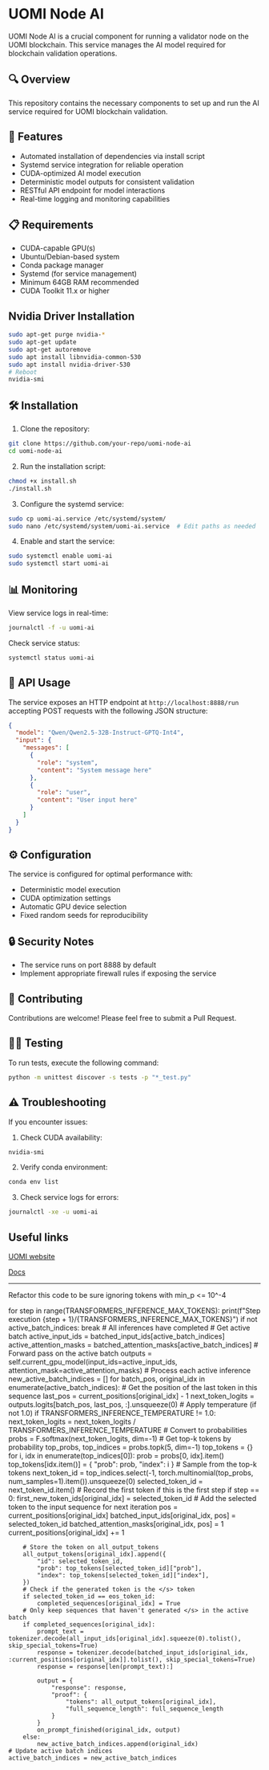 # UOMI Node AI

UOMI Node AI is a crucial component for running a validator node on the UOMI blockchain. This service manages the AI model required for blockchain validation operations.

## 🔍 Overview

This repository contains the necessary components to set up and run the AI service required for UOMI blockchain validation.

## 🚀 Features

- Automated installation of dependencies via install script
- Systemd service integration for reliable operation
- CUDA-optimized AI model execution
- Deterministic model outputs for consistent validation
- RESTful API endpoint for model interactions
- Real-time logging and monitoring capabilities

## 📋 Requirements

- CUDA-capable GPU(s)
- Ubuntu/Debian-based system
- Conda package manager
- Systemd (for service management)
- Minimum 64GB RAM recommended
- CUDA Toolkit 11.x or higher

## Nvidia Driver Installation

```bash
sudo apt-get purge nvidia-*
sudo apt-get update
sudo apt-get autoremove
sudo apt install libnvidia-common-530
sudo apt install nvidia-driver-530
# Reboot
nvidia-smi
```

## 🛠️ Installation

1. Clone the repository:
```bash
git clone https://github.com/your-repo/uomi-node-ai
cd uomi-node-ai
```

2. Run the installation script:
```bash
chmod +x install.sh
./install.sh
```

3. Configure the systemd service:
```bash
sudo cp uomi-ai.service /etc/systemd/system/
sudo nano /etc/systemd/system/uomi-ai.service  # Edit paths as needed
```

4. Enable and start the service:
```bash
sudo systemctl enable uomi-ai
sudo systemctl start uomi-ai
```

## 📊 Monitoring

View service logs in real-time:
```bash
journalctl -f -u uomi-ai
```

Check service status:
```bash
systemctl status uomi-ai
```

## 🔧 API Usage

The service exposes an HTTP endpoint at `http://localhost:8888/run` accepting POST requests with the following JSON structure:

```json
{
  "model": "Qwen/Qwen2.5-32B-Instruct-GPTQ-Int4",
  "input": {
    "messages": [
      {
        "role": "system",
        "content": "System message here"
      },
      {
        "role": "user",
        "content": "User input here"
      }
    ]
  }
}
```

## ⚙️ Configuration

The service is configured for optimal performance with:
- Deterministic model execution
- CUDA optimization settings
- Automatic GPU device selection
- Fixed random seeds for reproducibility

## 🔒 Security Notes

- The service runs on port 8888 by default
- Implement appropriate firewall rules if exposing the service

## 🤝 Contributing

Contributions are welcome! Please feel free to submit a Pull Request.

## 🧑‍💻 Testing

To run tests, execute the following command:
```bash
python -m unittest discover -s tests -p "*_test.py"
```

## ⚠️ Troubleshooting

If you encounter issues:

1. Check CUDA availability:
```bash
nvidia-smi
```

2. Verify conda environment:
```bash
conda env list
```

3. Check service logs for errors:
```bash
journalctl -xe -u uomi-ai
```

## Useful links

[UOMI website](https://uomi.ai)

[Docs](https://docs.uomi.ai)

-----

Refactor this code to be sure ignoring tokens with min_p <= 10^-4

for step in range(TRANSFORMERS_INFERENCE_MAX_TOKENS):
    print(f"Step execution {step + 1}/{TRANSFORMERS_INFERENCE_MAX_TOKENS}")
    if not active_batch_indices:
        break  # All inferences have completed
    # Get active batch
    active_input_ids = batched_input_ids[active_batch_indices]
    active_attention_masks = batched_attention_masks[active_batch_indices]
    # Forward pass on the active batch
    outputs = self.current_gpu_model(input_ids=active_input_ids, attention_mask=active_attention_masks)
    # Process each active inference
    new_active_batch_indices = []
    for batch_pos, original_idx in enumerate(active_batch_indices):
        # Get the position of the last token in this sequence
        last_pos = current_positions[original_idx] - 1
        next_token_logits = outputs.logits[batch_pos, last_pos, :].unsqueeze(0)
        # Apply temperature (if not 1.0)
        if TRANSFORMERS_INFERENCE_TEMPERATURE != 1.0:
            next_token_logits = next_token_logits / TRANSFORMERS_INFERENCE_TEMPERATURE
        # Convert to probabilities
        probs = F.softmax(next_token_logits, dim=-1)
        # Get top-k tokens by probability
        top_probs, top_indices = probs.topk(5, dim=-1)
        top_tokens = {}
        for i, idx in enumerate(top_indices[0]):
            prob = probs[0, idx].item()
            top_tokens[idx.item()] = {
                "prob": prob,
                "index": i
            }
        # Sample from the top-k tokens
        next_token_id = top_indices.select(-1, torch.multinomial(top_probs, num_samples=1).item()).unsqueeze(0)
        selected_token_id = next_token_id.item()
        # Record the first token if this is the first step
        if step == 0:
            first_new_token_ids[original_idx] = selected_token_id
        # Add the selected token to the input sequence for next iteration
        pos = current_positions[original_idx]
        batched_input_ids[original_idx, pos] = selected_token_id
        batched_attention_masks[original_idx, pos] = 1
        current_positions[original_idx] += 1
        
        # Store the token on all_output_tokens
        all_output_tokens[original_idx].append({
            "id": selected_token_id,
            "prob": top_tokens[selected_token_id]["prob"],
            "index": top_tokens[selected_token_id]["index"],
        })
        # Check if the generated token is the </s> token
        if selected_token_id == eos_token_id:
            completed_sequences[original_idx] = True
        # Only keep sequences that haven't generated </s> in the active batch
        if completed_sequences[original_idx]:
            prompt_text = tokenizer.decode(all_input_ids[original_idx].squeeze(0).tolist(), skip_special_tokens=True)
            response = tokenizer.decode(batched_input_ids[original_idx, :current_positions[original_idx]].tolist(), skip_special_tokens=True)  
            response = response[len(prompt_text):]
            
            output = {
                "response": response,
                "proof": {
                    "tokens": all_output_tokens[original_idx],
                    "full_sequence_length": full_sequence_length
                }
            }
            on_prompt_finished(original_idx, output)
        else:
            new_active_batch_indices.append(original_idx)
    # Update active batch indices
    active_batch_indices = new_active_batch_indices